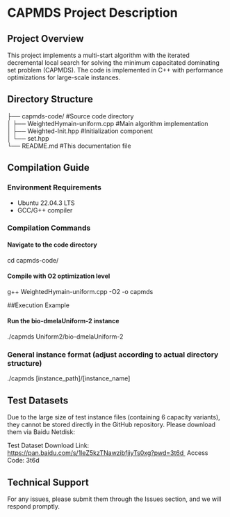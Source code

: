 # CAPMDS Project Description

## Project Overview
This project implements a multi-start algorithm with the iterated decremental local search for solving the minimum capacitated dominating set problem (CAPMDS). The code is implemented in C++ with performance optimizations for large-scale instances.

## Directory Structure
├── capmds-code/   #Source code directory  
│ ├── WeightedHymain-uniform.cpp   #Main algorithm implementation  
│ ├── Weighted-Init.hpp   #Initialization component  
│ └── set.hpp    
└── README.md   #This documentation file  

## Compilation Guide

### Environment Requirements
- Ubuntu 22.04.3 LTS
- GCC/G++ compiler

### Compilation Commands
#### Navigate to the code directory
cd capmds-code/

#### Compile with O2 optimization level
g++ WeightedHymain-uniform.cpp -O2 -o capmds

##Execution Example

#### Run the bio-dmelaUniform-2 instance
./capmds Uniform2/bio-dmelaUniform-2

### General instance format (adjust according to actual directory structure)
./capmds [instance_path]/[instance_name]




## Test Datasets

Due to the large size of test instance files (containing 6 capacity variants),
they cannot be stored directly in the GitHub repository. 
Please download them via Baidu Netdisk:

Test Dataset Download Link:
https://pan.baidu.com/s/1leZ5kzTNawzibfjiyTs0xg?pwd=3t6d 
Access Code: 3t6d

## Technical Support
For any issues, please submit them through the Issues section, and we will respond promptly.
